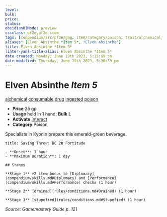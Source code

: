 ```yaml
---
level:
bulk:
price:
status:
obsidianUIMode: preview
cssclass: pf2e,pf2e-item
tags: [compendium/src/pf2e/gmg, item/category/poison, trait/alchemical, trait/consumable, trait/drug, trait/ingested, trait/poison]
aliases: [Elven Absinthe *Item 5*, "Elven Absinthe"]
title: Elven Absinthe *Item 5*
linter-yaml-title-alias: Elven Absinthe *Item 5*
date created: Monday, June 19th 2023, 5:15:09 pm
date modified: Thursday, June 29th 2023, 5:30:59 pm
---
```


# Elven Absinthe *Item 5*

[alchemical](rules/traits/alchemical.md) [consumable](rules/traits/consumable.md) [drug](rules/traits/drug-gmg.md) [ingested](rules/traits/ingested.md) [poison](rules/traits/poison.md)  

- **Price** 25 gp
- **Usage** held in 1 hand; **Bulk** L
- **Activate** [Interact](rules/actions/interact.md)
- **Category** Poison

Specialists in Kyonin prepare this emerald-green beverage.

```ad-inline-affliction
title: Saving Throw: DC 20 Fortitude

- **Onset**: 1 hour
- **Maximum Duration**: 1 day

## Stages

**Stage 1** +2 item bonus to [Diplomacy](compendium/skills.md#Diplomacy) and [Performance](compendium/skills.md#Performance) checks (1 hour)

**Stage 2** [drained](rules/conditions.md#Drained) (1 hour)

**Stage 3** [stupefied](rules/conditions.md#Stupefied) (1 hour)
```

*Source: Gamemastery Guide p. 121*
